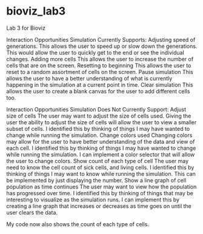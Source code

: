 # bioviz_lab3
Lab 3 for Bioviz

Interaction Opportunities Simulation Currently Supports:
Adjusting speed of generations.
	This allows the user to speed up or slow down the generations. This would allow the user to quickly get to the end or see the individual changes.
Adding more cells
	This allows the user to increase the number of cells that are on the screen.
Resetting to beginning
	This allows the user to reset to a random assortment of cells on the screen.
Pause simulation
	This allows the user to have a better understanding of what is currently happening in the simulation at a current point in time.
Clear simulation
	This allows the user to create a blank canvas for the user to add different cells too.

Interaction Opportunities Simulation Does Not Currently Support:
Adjust size of cells
	The user may want to adjust the size of cells used.
	Giving the user the ability to adjust the size of cells will allow the user to view a smaller subset of cells.
	I identified this by thinking of things I may have wanted to change while running the simulation.
Change colors used
	Changing colors may allow for the user to have better understanding of the data and view of each cell.
	I identified this by thinking of things I may have wanted to change while running the simulation.
	I can implement a color selector that will allow the user to change colors.
Show count of each type of cell
	The user may need to know the cell count of sick cells, and living cells.
	I identified this by thinking of things I may want to know while running the simulation.
	This can be implemented by just displaying the number.
Show a line graph of cell population as time continues
	The user may want to view how the population has progressed over time.
	I identified this by thinking of things that may be interesting to visualize as the simulation runs.
	I can implement this by creating a line graph that increases or decreases as time goes on until the user clears the data.
	
My code now also shows the count of each type of cells.
